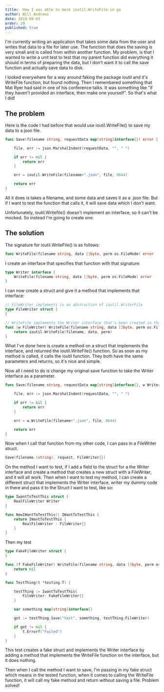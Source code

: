 ```yaml
---
title:  How I was able to mock ioutil.WriteFile in go
author: Will Andrews
date: 2019-08-03
order: 29
published: true
---
```



I'm currently writing an application that takes some data from the user and writes that data to a file for later use. The function that does the saving is very small and is called from within another function. My problem, is that I wanted to write a unit test to test that my parent function did everything it should in terms of preparing the data, but I don't want it to call the save function and actually save data to disk. 

I looked everywhere for a way around faking the package ioutil and it's WriteFile function, but found nothing. Then I remembered something that Mat Ryer had said in one of his conference talks. It was something like "if they haven't provided an interface, then make one yourself". So that's what I did!

## The problem

Here is the code I had before that would use ioutil.WriteFile() to save my data to a json file.

``` go
func Save(filename string, requestData map[string]interface{}) error {

	file, err := json.MarshalIndent(requestData, "", " ")

	if err != nil {
		return err
	}

	err = ioutil.WriteFile(filename+".json", file, 0644)

	return err
}
```

All it does is takes a filename, and some data and saves it as a .json file. But if I want to test the function that calls it, it will save data which I don't want.

Unfortunately, ioutil.Writefile() doesn't implement an interface, so it can't be mocked. So instead I'm going to create one.

## The solution

The signature for ioutil.WriteFile() is as follows:

``` go
func WriteFile(filename string, data []byte, perm os.FileMode) error
```

I create an interface that specifies that function with that signature:

``` go
type Writer interface {
	WriteFile(filename string, data []byte, perm os.FileMode) error
}
```

I can now create a struct and give it a method that implements that interface:

``` go
// FileWriter implements is an abstraction of ioutil.WriterFile
type FileWriter struct {
}

// WriteFile implements the Writer interface that's been created so that ioutil.WriteFile can be mocked
func (w FileWriter) WriteFile(filename string, data []byte, perm os.FileMode) error {
	return ioutil.WriteFile(filename, data, perm)
}
```

What I've done here is create a method on a struct that implements the interface, and returned the ioutil.WriteFile() function. So as soon as my method is called, it calls the ioutil function. They both have the same parameters and returns, so it's nice and simple.

Now all I need to do is change my original save function to take the Writer interface as a parameter.

``` go
func Save(filename string, requestData map[string]interface{}, w Writer) error {

	file, err := json.MarshalIndent(requestData, "", " ")

	if err != nil {
		return err
	}

	err = w.WriteFile(filename+".json", file, 0644)

	return err
}
```

Now when I call that function from my other code, I can pass in a FileWriter struct.

``` go
Save(filename.(string), request, FileWriter{})
```

On the method I want to test, if I add a field to the struct for a the Writer interface and create a method that creates a new struct with a FileWriter, and it will all work. Then when I want to test my method, I can create a different struct that implements the Writer interface, writer my dummy code in there and pass it to the Struct I want to test, like so:

``` go
type IwantToTestThis struct {
	RealFileWriter Writer
}

func NewIWantToTestThis() IWantToTestThis {
	return IWantToTestThis {
		RealFileWriter : FileWriter{}
	}
}
```

Then my test 
``` go
type FakeFileWriter struct {
}

func (f FakeFileWriter) WriteFile(filename string, data []byte, perm os.FileMode) error {
	return nil
}

func TestThing(t *testing.T) {

	testThing := IwantToTestThis{
		FileWriter: FakeFileWriter{}
	}

	var something map[string]interface{}

	got := testThing.Save("test", something, testThing.FileWriter)

	if got != nil {
		t.Errorf("Failed")
	}
}
```

This test creates a fake struct and implements the Writer interface by adding a method that implements the WriteFile function on the interface, but it does nothing.

Then when I call the method I want to save, I'm passing in my fake struct which means in the tested function, when it comes to calling the WriteFile function, it will call my fake method and return without saving a file. Problem solved!